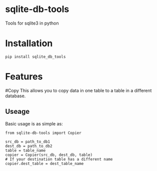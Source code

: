 # sqlite-db-tools 
Tools for sqlite3 in python

# Installation
```
pip install sqlite_db_tools
```

# Features

#Copy
This allows you to copy data in one table to a table in a different database.

## Useage
Basic usage is as simple as:
```
from sqlite-db-tools import Copier

src_db = path_to_db1
dest_db = path_to_db2
table = table_name
copier = Copier(src_db, dest_db, table)
# If your destination table has a different name
copier.dest_table = dest_table_name
```


